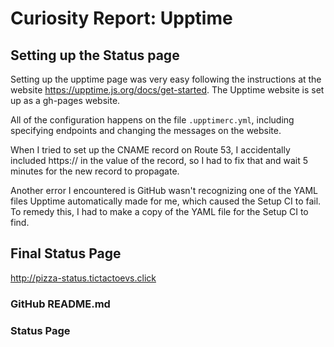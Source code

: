 ﻿# Curiosity Report: Upptime
## Setting up the Status page
Setting up the upptime page was very easy following the instructions at the website https://upptime.js.org/docs/get-started. The Upptime website is set up as a gh-pages website.

All of the configuration happens on the file `.upptimerc.yml`, including specifying endpoints and changing the messages on the website.

When I tried to set up the CNAME record on Route 53, I accidentally included https:// in the value of the record, so I had to fix that and wait 5 minutes for the new record to propagate.

Another error I encountered is GitHub wasn't recognizing one of the YAML files Upptime automatically made for me, which caused the Setup CI to fail. To remedy this, I had to make a copy of the YAML file for the Setup CI to find.

## Final Status Page
http://pizza-status.tictactoevs.click

### GitHub README.md


### Status Page

